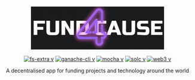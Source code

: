 <p align="center">
<img src="https://github.com/conqryash007/fund4cause/blob/main/public/3.gif" />
</p>  
  
<div align="center">
 
[![fs-extra v](https://badge.fury.io/js/fs-extra.svg)](https://badge.fury.io/js/fs-extra)
[![ganache-cli v](https://badge.fury.io/js/ganache-cli.svg)](https://badge.fury.io/js/ganache-cli)
[![mocha v](https://badge.fury.io/js/mocha.svg)](https://badge.fury.io/js/mocha)
[![solc v](https://badge.fury.io/js/solc.svg)](https://badge.fury.io/js/solc)
[![web3 v](https://badge.fury.io/js/web3.svg)](https://badge.fury.io/js/web3)
  
</div>

<p align="center">
A decentralised app for funding projects and technology around the world
  </p>
